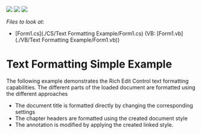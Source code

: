 <!-- default badges list -->
![](https://img.shields.io/endpoint?url=https://codecentral.devexpress.com/api/v1/VersionRange/128612086/16.2.3%2B)
[![](https://img.shields.io/badge/Open_in_DevExpress_Support_Center-FF7200?style=flat-square&logo=DevExpress&logoColor=white)](https://supportcenter.devexpress.com/ticket/details/T456449)
[![](https://img.shields.io/badge/📖_How_to_use_DevExpress_Examples-e9f6fc?style=flat-square)](https://docs.devexpress.com/GeneralInformation/403183)
<!-- default badges end -->
<!-- default file list -->
*Files to look at*:

* [Form1.cs](./CS/Text Formatting Example/Form1.cs) (VB: [Form1.vb](./VB/Text Formatting Example/Form1.vb))
<!-- default file list end -->
# Text Formatting Simple Example


<p>The following example demonstrates the Rich Edit Control text formatting capabilities. The different parts of the loaded document are formatted using the different approaches

* The document title is formatted directly by changing the corresponding settings 
* The chapter headers are formatted using the created document style 
* The annotation is modified by applying the created linked style.</p>

<br/>


